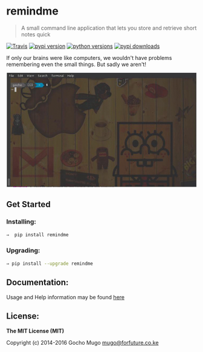 
# remindme

> A small command line application that lets you store and retrieve short notes quick

[![Travis](https://img.shields.io/travis/GochoMugo/remindme.svg?style=flat-square)](https://travis-ci.org/GochoMugo/remindme) [![pypi version](https://img.shields.io/pypi/v/remindme.svg?style=flat-square)](https://pypi.python.org/pypi/remindme) [![python versions](ttps://img.shields.io/pypi/pyversions/remindme.svg?style=flat-square)](https://pypi.python.org/pypi/remindme) [![pypi downloads](https://img.shields.io/pypi/dm/remindme.svg?style=flat-square)](https://pypi.python.org/pypi/remindme)


If only our brains were like computers, we wouldn't have problems remembering even the small things. But sadly we aren't!

![See it Work](res/intro.gif)


## Get Started

### Installing:

```bash
⇒  pip install remindme
```

### Upgrading:

```bash
⇒ pip install --upgrade remindme
```


## Documentation:

Usage and Help information may be found [here](https://gochomugo.github.io/remindme)


## License:

__The MIT License (MIT)__

Copyright (c) 2014-2016 Gocho Mugo <mugo@forfuture.co.ke>
